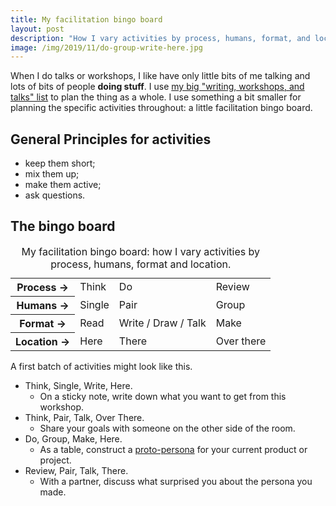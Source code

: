 ```yaml
---
title: My facilitation bingo board
layout: post
description: "How I vary activities by process, humans, format, and location: using my facilitation bingo board."
image: /img/2019/11/do-group-write-here.jpg
---
```


When I do talks or workshops, I like have only little bits of me talking and lots of bits of people **doing stuff**. I use [my big "writing, workshops, and talks" list](/writing-workshops-and-talks/) to plan the thing as a whole. I use something a bit smaller for planning the specific activities throughout: a little facilitation bingo board.

## General Principles for activities

- keep them short;
- mix them up;
- make them active;
- ask questions.

## The bingo board

<table>
<caption>My facilitation bingo board: how I vary activities by process, humans, format and location.</caption>
    <tr>
        <th scope="row">Process <span aria-hidden="true">→</span></th>
        <td>Think</td>
        <td>Do</td>
        <td>Review</td>
    </tr>
    <tr>
        <th scope="row">Humans <span aria-hidden="true">→</span></th>
        <td>Single</td>
        <td>Pair</td>
        <td>Group</td>
    </tr>
    <tr>
        <th scope="row">Format <span aria-hidden="true">→</span></th>
        <td>Read</td>
        <td>Write / Draw / Talk</td>
        <td>Make</td>
    </tr>
    <tr>
        <th scope="row">Location <span aria-hidden="true">→</span></th>
        <td>Here</td>
        <td>There</td>
        <td>Over there</td>
    </tr>
</table>

A first batch of activities might look like this.

- Think, Single, Write, Here.
  - On a sticky note, write down what you want to get from this workshop.
- Think, Pair, Talk, Over There.
  - Share your goals with someone on the other side of the room.
- Do, Group, Make, Here.
  - As a table, construct a [proto-persona](https://naga.co.za/2018/04/23/project-personas/) for your current product or project.
- Review, Pair, Talk, There.
  - With a partner, discuss what surprised you about the persona you made.
